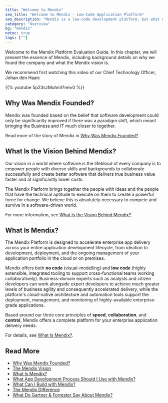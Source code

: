 ```yaml
---
title: "Welcome to Mendix"
seo_title: "Welcome to Mendix - Low-Code Application Platform"
seo_description: "Mendix is a low-code development platform, but what does that mean? Learn more about why Mendix was founded & our core values from this guide."
category: "Overview"
bg: "mendix"
notoc: true
tags: [""]
---
```


Welcome to the Mendix Platform Evaluation Guide. In this chapter, we will present the essence of Mendix, including background details on why we found the company and what the Mendix vision is.

We recommend first watching this video of our Chief Technology Officer, Johan den Haan:

{{% youtube 5p23szMuhmI?rel=0  %}}

## Why Was Mendix Founded?

Mendix was founded based on the belief that software development could only be significantly improved if there was a paradigm shift, which meant bringing the Business and IT much closer to together.

Read more of the story of Mendix in [Why Was Mendix Founded?](why-founded).

## What Is the Vision Behind Mendix?

Our vision in a world where software is the lifeblood of every company is to empower people with diverse skills and backgrounds to collaborate successfully and create better software that delivers true business value faster and at significantly lower costs.

The Mendix Platform brings together the people with ideas and the people that have the technical aptitude to execute on them to create a powerful force for change. We believe this is absolutely necessary to compete and survive in a software-driven world.

For more information, see [What Is the Vision Behind Mendix?](mendix-vision).

## What Is Mendix?

The Mendix Platform is designed to accelerate enterprise app delivery across your entire application development lifecycle, from ideation to development, deployment, and the ongoing management of your application portfolio in the cloud or on premises.

Mendix offers both **no code** (visual-modelling) and **low code** (highly extensible, integrated tooling to support cross-functional teams working collaboratively). Business-domain experts such as analysts and citizen developers can work alongside expert developers to achieve much greater levels of business agility and consequently accelerated delivery, while the platform's cloud-native architecture and automation tools support the deployment, management, and monitoring of highly-available enterprise-grade applications.

Based around our three core principles of **speed**, **collaboration**, and **control**, Mendix offers a complete platform for your enterprise application delivery needs.

For details, see  [What Is Mendix?](what-is-mendix).

## Read More

* [Why Was Mendix Founded?](why-founded)
* [The Mendix Vision](mendix-vision)
* [What Is Mendix?](what-is-mendix)
* [What App Development Process Should I Use with Mendix?](dev-process)
* [What Can I Build with Mendix?](what-can-i-build)
* [The Mendix Difference](mendix-difference)
* [What Do Gartner & Forrester Say About Mendix?](gartner-forrester-mendix)
